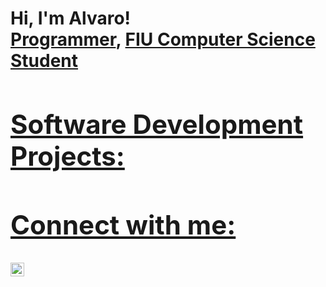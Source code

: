 <h1>Hi, I'm Alvaro! <br/><a href="https://github.com/joshmadakor1">Programmer</a>, <a href="https://www.linkedin.com/in/alvaro-lopez-abreu-ba629833a/">FIU Computer Science Student</a</h1>

<h2>Software Development Projects:</h2>

<h2>Connect with me:</h2>

[<img align="left" alt="JoshMadakor | LinkedIn" width="22px" src="https://cdn.jsdelivr.net/npm/simple-icons@v3/icons/linkedin.svg" />][linkedin]

[linkedin]: https://linkedin.com/in/alvaro-lopez-abreu-ba629833a/

